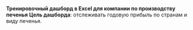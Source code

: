 **Тренировочный дашборд в Excel для компании по производству печенья**
**Цель дашборда**: отслеживать годовую прибыль по странам и виду печенья.

